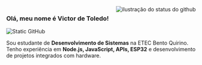 <img align='right' src="https://github-readme-stats.vercel.app/api?username=vitoledo&show_icons=true&title_color=000000&text_color=898989&icon_color=000000&bg_color=ffffff&cache_seconds=2300" alt="ilustração do status do github">

### Olá, meu nome é Victor de Toledo!

<img src="https://img.shields.io/static/v1?label=Overview&message=Victor%20de%20Toledo&color=ffffff&style=for-the-badge&logo=GitHub&logoColor=000000" alt="Static GitHub">

<p>
Sou estudante de <strong>Desenvolvimento de Sistemas</strong> na ETEC Bento Quirino.<br/>
Tenho experiência em <strong>Node.js, JavaScript, APIs, ESP32</strong> e desenvolvimento de projetos integrados com hardware.
</p>
